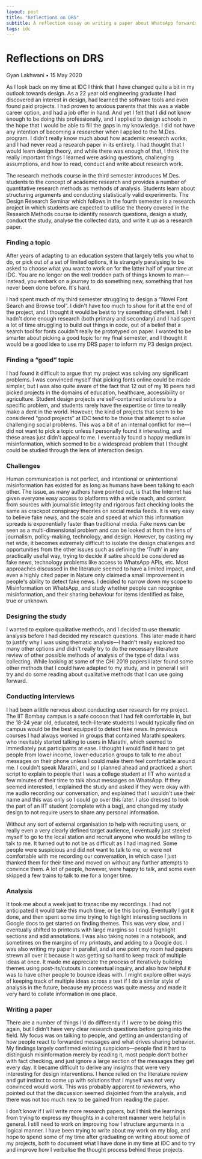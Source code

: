 ```yaml
---
layout: post
title: "Reflections on DRS"
subtitle: A reflection essay on writing a paper about WhatsApp forwards in my final semester at IDC.
tags: idc
---
```


# Reflections on DRS

Gyan Lakhwani • 15 May 2020

As I look back on my time at IDC I think that I have changed quite a bit in my outlook towards design. As a 22 year old engineering graduate I had discovered an interest in design, had learned the software tools and even found paid projects. I had proven to anxious parents that this was a viable career option, and had a job offer in hand. And yet I felt that I did not know enough to be doing this professionally, and I applied to design schools in the hope that I would be able to fill the gaps in my knowledge. I did not have any intention of becoming a researcher when I applied to the M.Des. program. I didn't really know much about how academic research works, and I had never read a research paper in its entirety. I had thought that I would learn design theory, and while there was enough of that, I think the really important things I learned were asking questions, challenging assumptions, and how to read, conduct and write about research work.

The research methods course in the third semester introduces M.Des. students to the concept of academic research and provides a number of quantitative research methods as methods of analysis. Students learn about structuring arguments and conducting statistically valid experiments. The Design Research Seminar which follows in the fourth semester is a research project in which students are expected to utilise the theory covered in the Research Methods course to identify research questions, design a study, conduct the study, analyse the collected data, and write it up as a research paper.

### Finding a topic 

After years of adapting to an education system that largely tells you what to do, or pick out of a set of limited options, it is strangely paralysing to be asked to choose what you want to work on for the latter half of your time at IDC. You are no longer on the well trodden path of things known to man—instead, you embark on a journey to do something new, something that has never been done before. It's hard.

I had spent much of my third semester struggling to design a “Novel Font Search and Browse tool”. I didn't have too much to show for it at the end of the project, and I thought it would be best to try something different. I felt I hadn't done enough research (both primary and secondary) and I had spent a lot of time struggling to build out things in code, out of a belief that a search tool for fonts couldn't really be prototyped on paper. I wanted to be smarter about picking a good topic for my final semester, and I thought it would be a good idea to use my DRS paper to inform my P3 design project.

### Finding a “good” topic 

I had found it difficult to argue that my project was solving any significant problems. I was convinced myself that picking fonts online could be made simpler, but I was also quite aware of the fact that 12 out of my 16 peers had picked projects in the domains of education, healthcare, accessibility or agriculture. Student design projects are self-contained solutions to a specific problem, and students rarely have the expertise or time to really make a dent in the world. However, the kind of projects that seem to be considered “good projects” at IDC tend to be those that attempt to solve challenging social problems. This was a bit of an internal conflict for me—I did not want to pick a topic unless I personally found it interesting, and these areas just didn't appeal to me. I eventually found a happy medium in misinformation, which seemed to be a widespread problem that I thought could be studied through the lens of interaction design.

### Challenges 

Human communication is not perfect, and intentional or unintentional misinformation has existed for as long as humans have been talking to each other. The issue, as many authors have pointed out, is that the Internet has given everyone easy access to platforms with a wide reach, and content from sources with journalistic integrity and rigorous fact checking looks the same as crackpot conspiracy theories on social media feeds. It is very easy to believe fake news, and the scale and speed at which this information spreads is exponentially faster than traditional media. Fake news can be seen as a multi-dimensional problem and can be looked at from the lens of journalism, policy-making, technology, and design. However, by casting my net wide, it becomes extremely difficult to isolate the design challenges and opportunities from the other issues such as defining the ‘Truth’ in any practically useful way, trying to decide if satire should be considered as fake news, technology problems like access to WhatsApp APIs, etc. Most approaches discussed in the literature seemed to have a limited impact, and even a highly cited paper in Nature only claimed a small improvement in people's ability to detect fake news. I decided to narrow down my scope to Misinformation on WhatsApp, and study whether people can recognise misinformation, and their sharing behaviour for items identified as false, true or unknown.

### Designing the study 

I wanted to explore qualitative methods, and I decided to use thematic analysis before I had decided my research questions. This later made it hard to justify why I was using thematic analysis—I hadn't really explored too many other options and didn't really try to do the necessary literature review of other possible methods of analysis of the type of data I was collecting. While looking at some of the CHI 2019 papers I later found some other methods that I could have adapted to my study, and in general I will try and do some reading about qualitative methods that I can use going forward.

### Conducting interviews 

I had been a little nervous about conducting user research for my project. The IIT Bombay campus is a safe cocoon that I had felt comfortable in, but the 18-24 year old, educated, tech-literate students I would typically find on campus would be the best equipped to detect fake news. In previous courses I had always worked in groups that contained Marathi speakers who inevitably started talking to users in Marathi, which seemed to immediately put participants at ease. I thought I would find it hard to get people from lower income, lower-education groups to talk to me about messages on their phone unless I could make them feel comfortable around me. I couldn't speak Marathi, and so I planned ahead and practiced a short script to explain to people that I was a college student at IIT who wanted a few minutes of their time to talk about messages on WhatsApp. If they seemed interested, I explained the study and asked if they were okay with me audio recording our conversation, and explained that I wouldn't use their name and this was only so I could go over this later. I also dressed to look the part of an IIT student (complete with a bag), and changed my study design to not require users to share any personal information.

Without any sort of external organisation to help with recruiting users, or really even a very clearly defined target audience, I eventually just steeled myself to go to the local station and recruit anyone who would be willing to talk to me. It turned out to not be as difficult as I had imagined. Some people were suspicious and did not want to talk to me, or were not comfortable with me recording our conversation, in which case I just thanked them for their time and moved on without any further attempts to convince them. A lot of people, however, were happy to talk, and some even skipped a few trains to talk to me for a longer time.

### Analysis 

It took me about a week just to transcribe my recordings. I had not anticipated it would take this much time, or be this boring. Eventually I got it done, and then spent some time trying to highlight interesting sections in Google docs to get started on finding themes. This was very slow, and I eventually shifted to printouts with large margins so I could highlight sections and add annotations. I was also taking notes in a notebook, and sometimes on the margins of my printouts, and adding to a Google doc. I was also writing my paper in parallel, and at one point my room had papers strewn all over it because it was getting so hard to keep track of multiple ideas at once. It made me appreciate the process of iteratively building themes using post-its/cutouts in contextual inquiry, and also how helpful it was to have other people to bounce ideas with. I might explore other ways of keeping track of multiple ideas across a text if I do a similar style of analysis in the future, because my process was quite messy and made it very hard to collate information in one place.

### Writing a paper 

There are a number of things I'd do differently if I were to be doing this again, but I didn’t have very clear research questions before going into the field. My focus was on talking to people, and getting an understanding of how people react to forwarded messages and what drives sharing behavior. My findings largely confirmed existing suspicions—people find it hard to distinguish misinformation merely by reading it, most people don’t bother with fact checking, and just ignore a large section of the messages they get every day. It became difficult to derive any insights that were very interesting for design interventions. I hence relied on the literature review and gut instinct to come up with solutions that I myself was not very convinced would work. This was probably apparent to reviewers, who pointed out that the discussion seemed disjointed from the analysis, and there was not too much new to be gained from reading the paper.

I don’t know if I will write more research papers, but I think the learnings from trying to express my thoughts in a coherent manner were helpful in general. I still need to work on improving how I structure arguments in a logical manner. I have been trying to write about my work on my blog, and hope to spend some of my time after graduating on writing about some of my projects, both to document what I have done in my time at IDC and to try and improve how I verbalise the thought process behind these projects.